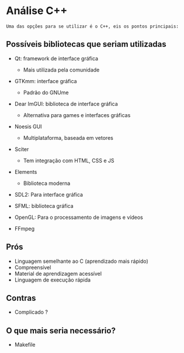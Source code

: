 # Análise C++

    Uma das opções para se utilizar é o C++, eis os pontos principais:

## Possíveis bibliotecas que seriam utilizadas

* Qt: framework de interface gráfica
    + Mais utilizada pela comunidade
* GTKmm: interface gráfica
    + Padrão do GNUme
* Dear ImGUI: biblioteca de interface gráfica
    + Alternativa para games e interfaces gráficas
* Noesis GUI
    + Multiplataforma, baseada em vetores
* Sciter
    + Tem integração com HTML, CSS e JS
* Elements
    + Biblioteca moderna
* SDL2: Para interface gráfica
* SFML: biblioteca gráfica

* OpenGL: Para o processamento de imagens e vídeos
* FFmpeg

## Prós

* Linguagem semelhante ao C (aprendizado mais rápido)
* Compreensível
* Material de aprendizagem acessível
* Linguagem de execução rápida

## Contras

* Complicado ?

## O que mais seria necessário?

* Makefile